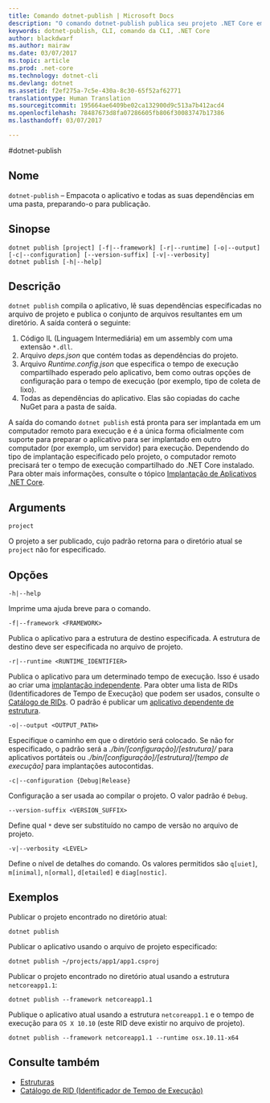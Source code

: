 ```yaml
---
title: Comando dotnet-publish | Microsoft Docs
description: "O comando dotnet-publish publica seu projeto .NET Core em um diretório."
keywords: dotnet-publish, CLI, comando da CLI, .NET Core
author: blackdwarf
ms.author: mairaw
ms.date: 03/07/2017
ms.topic: article
ms.prod: .net-core
ms.technology: dotnet-cli
ms.devlang: dotnet
ms.assetid: f2ef275a-7c5e-430a-8c30-65f52af62771
translationtype: Human Translation
ms.sourcegitcommit: 195664ae6409be02ca132900d9c513a7b412acd4
ms.openlocfilehash: 78487673d8fa07286605fb806f30083747b17386
ms.lasthandoff: 03/07/2017

---
```

#<a name="dotnet-publish"></a>dotnet-publish

## <a name="name"></a>Nome

`dotnet-publish` – Empacota o aplicativo e todas as suas dependências em uma pasta, preparando-o para publicação.

## <a name="synopsis"></a>Sinopse

```
dotnet publish [project] [-f|--framework] [-r|--runtime] [-o|--output] [-c|--configuration] [--version-suffix] [-v|--verbosity]
dotnet publish [-h|--help]
```

## <a name="description"></a>Descrição

`dotnet publish` compila o aplicativo, lê suas dependências especificadas no arquivo de projeto e publica o conjunto de arquivos resultantes em um diretório. A saída conterá o seguinte:

1. Código IL (Linguagem Intermediária) em um assembly com uma extensão `*.dll`.
2. Arquivo *deps.json* que contém todas as dependências do projeto. 
3. Arquivo *Runtime.config.json* que especifica o tempo de execução compartilhado esperado pelo aplicativo, bem como outras opções de configuração para o tempo de execução (por exemplo, tipo de coleta de lixo).
4. Todas as dependências do aplicativo. Elas são copiadas do cache NuGet para a pasta de saída. 

A saída do comando `dotnet publish` está pronta para ser implantada em um computador remoto para execução e é a única forma oficialmente com suporte para preparar o aplicativo para ser implantado em outro computador (por exemplo, um servidor) para execução. Dependendo do tipo de implantação especificado pelo projeto, o computador remoto precisará ter o tempo de execução compartilhado do .NET Core instalado. Para obter mais informações, consulte o tópico [Implantação de Aplicativos .NET Core](../deploying/index.md).

## <a name="arguments"></a>Arguments

`project` 

O projeto a ser publicado, cujo padrão retorna para o diretório atual se `project` não for especificado. 

## <a name="options"></a>Opções

`-h|--help`

Imprime uma ajuda breve para o comando.  

`-f|--framework <FRAMEWORK>`

Publica o aplicativo para a estrutura de destino especificada. A estrutura de destino deve ser especificada no arquivo de projeto.

`-r|--runtime <RUNTIME_IDENTIFIER>`

Publica o aplicativo para um determinado tempo de execução. Isso é usado ao criar uma [implantação independente](../deploying/index.md#self-contained-deployments-scd). Para obter uma lista de RIDs (Identificadores de Tempo de Execução) que podem ser usados, consulte o [Catálogo de RIDs](../rid-catalog.md). O padrão é publicar um [aplicativo dependente de estrutura](../deploying/index.md#framework-dependent-deployments-fdd).

`-o|--output <OUTPUT_PATH>`

Especifique o caminho em que o diretório será colocado. Se não for especificado, o padrão será a *_./bin/[configuração]/[estrutura]/_* para aplicativos portáteis ou *_./bin/[configuração]/[estrutura]/[tempo de execução]_* para implantações autocontidas.

`-c|--configuration {Debug|Release}`

Configuração a ser usada ao compilar o projeto. O valor padrão é `Debug`.

`--version-suffix <VERSION_SUFFIX>`

Define qual `*` deve ser substituído no campo de versão no arquivo de projeto.

`-v|--verbosity <LEVEL>`

Define o nível de detalhes do comando. Os valores permitidos são `q[uiet]`, `m[inimal]`, `n[ormal]`, `d[etailed]` e `diag[nostic]`.

## <a name="examples"></a>Exemplos

Publicar o projeto encontrado no diretório atual:

`dotnet publish`

Publicar o aplicativo usando o arquivo de projeto especificado:

`dotnet publish ~/projects/app1/app1.csproj`
    
Publicar o projeto encontrado no diretório atual usando a estrutura `netcoreapp1.1`:

`dotnet publish --framework netcoreapp1.1`
    
Publique o aplicativo atual usando a estrutura `netcoreapp1.1` e o tempo de execução para `OS X 10.10` (este RID deve existir no arquivo de projeto).

`dotnet publish --framework netcoreapp1.1 --runtime osx.10.11-x64`

## <a name="see-also"></a>Consulte também
* [Estruturas](../../standard/frameworks.md)
* [Catálogo de RID (Identificador de Tempo de Execução)](../rid-catalog.md)
